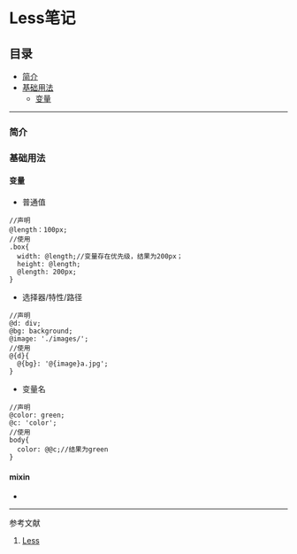 # Less笔记
## 目录
- [简介](https://github.com/person-0/note/blob/master/%E8%AF%AD%E6%B3%95/Less.md#简介)
- [基础用法](https://github.com/person-0/note/blob/master/%E8%AF%AD%E6%B3%95/Less.md#基础用法)  
  + [变量](https://github.com/person-0/note/blob/master/%E8%AF%AD%E6%B3%95/Less.md#变量)
***
### 简介
### 基础用法
#### 变量
- 普通值
```less
//声明
@length：100px;
//使用
.box{
  width: @length;//变量存在优先级，结果为200px；
  height: @length;
  @length: 200px;
}
```
- 选择器/特性/路径
```less
//声明
@d: div;
@bg: background;
@image: './images/';
//使用
@{d}{
  @{bg}: '@{image}a.jpg';
}
```
- 变量名
```less
//声明
@color: green;
@c: 'color';
//使用
body{
  color: @@c;//结果为green
}
```
#### mixin
- 
***
参考文献
1. [Less](http://www.runoob.com/manual/lessguide/features/#features-overview-feature-variables)
